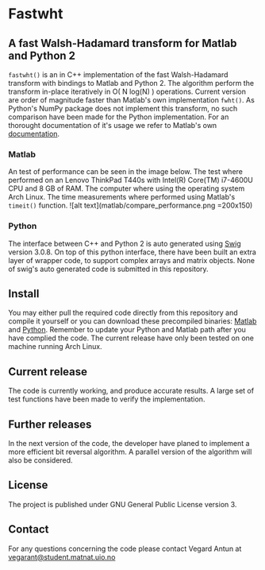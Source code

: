# Fastwht
## A fast Walsh-Hadamard transform for Matlab and Python 2

`fastwht()` is an in C++ implementation of the fast Walsh-Hadamard transform
with bindings to Matlab and Python 2. The algorithm perform the transform
in-place iteratively in O( N log(N) ) operations. Current version
are order of magnitude faster than Matlab's own implementation `fwht()`. As 
Python's NumPy package does not implement this transform, no such comparison have 
been made for the Python implementation. For an thorought documentation of it's 
usage we refer to Matlab's own [documentation](http://se.mathworks.com/help/signal/ref/fwht.html).  

### Matlab
An test of performance can be seen in the image below. The test where performed 
on an Lenovo ThinkPad T440s with Intel(R) Core(TM) i7-4600U CPU and 8 GB of RAM. The computer where 
using the operating system Arch Linux. The time measurements where performed using 
Matlab's `timeit()` function.
![alt text](matlab/compare_performance.png =200x150)

### Python
The interface between C++ and Python 2 is auto generated using
[Swig](http://www.swig.org) version 3.0.8. On top of this python interface,
there have been built an extra layer of wrapper code, to support complex arrays
and matrix objects. None of swig's auto generated code is submitted in this
repository. 

## Install
You may either pull the required code directly from this 
repository and compile it yourself or you can download these precompiled binaries: 
[Matlab](http://folk.uio.no/vegarant/fastwht_matlab.zip) and 
[Python](http://folk.uio.no/vegarant/fastwht_python.zip).
Remember to update your Python and Matlab path after you have complied the
code. The current release have only been tested on one machine running Arch
Linux.

## Current release

The code is currently working, and produce accurate results. A large set of test 
functions have been made to verify the implementation. 

## Further releases

In the next version of the code, the developer have planed to implement a more
efficient bit reversal algorithm. A parallel version of the algorithm will also
be considered.

## License
The project is published under GNU General Public License version 3.

## Contact 
For any questions concerning the code please contact Vegard Antun at
vegarant@student.matnat.uio.no